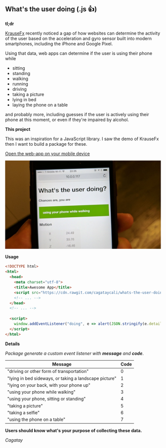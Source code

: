 ## What's the user doing (.js :+1:)

**tl;dr**

[KrauseFx](https://github.com/KrauseFx/whats-the-user-doing) recently noticed a gap of how websites can determine the activity of the user based on the acceleration and gyro sensor built into modern smartphones, including the iPhone and Google Pixel.

Using that data, web apps can determine if the user is using their phone while

- sitting
- standing
- walking
- running
- driving
- taking a picture
- lying in bed
- laying the phone on a table

and probably more, including guesses if the user is actively using their phone at this moment, or even if they're impaired by alcohol.

**This project**

This was an inspiration for a JavaScript library. I saw the demo of KrauseFx then I want to build a package for these.

[Open the web-app on your mobile device](https://krausefx.github.io/whats-the-user-doing/)

![./assets/photo.jpg](./assets/photo.jpg)

**Usage**

```html
<!DOCTYPE html>
<html>
  <head>
    <meta charset="utf-8">
    <title>Awesome App</title>
    <script src="https://cdn.rawgit.com/cagataycali/whats-the-user-doing.js/master/whats-the-user-doing.js"></script>
    <!-- ... -->
  </head>
  <!-- ... -->

  <script>
    window.addEventListener("doing", e => alert(JSON.stringify(e.detail)) );
  </script>
</html>
```

**Details**

*Package generate a custom event listener with **message** and **code***.


| Message                                                	| Code 	|
|--------------------------------------------------------	|--------	|
| "driving or other form of transportation"              	| 0      	|
| "lying in bed sideways, or taking a landscape picture" 	| 1      	|
| "lying on your back, with your phone up"               	| 2      	|
| "using your phone while walking"                       	| 3      	|
| "using your phone, sitting or standing"                	| 4      	|
| "taking a picture"                                     	| 5      	|
| "taking a selfie"                                      	| 6      	|
| "using the phone on a table"                           	| 7      	|


**Users should know what's your purpose of collecting these data.**

*Cagatay*
